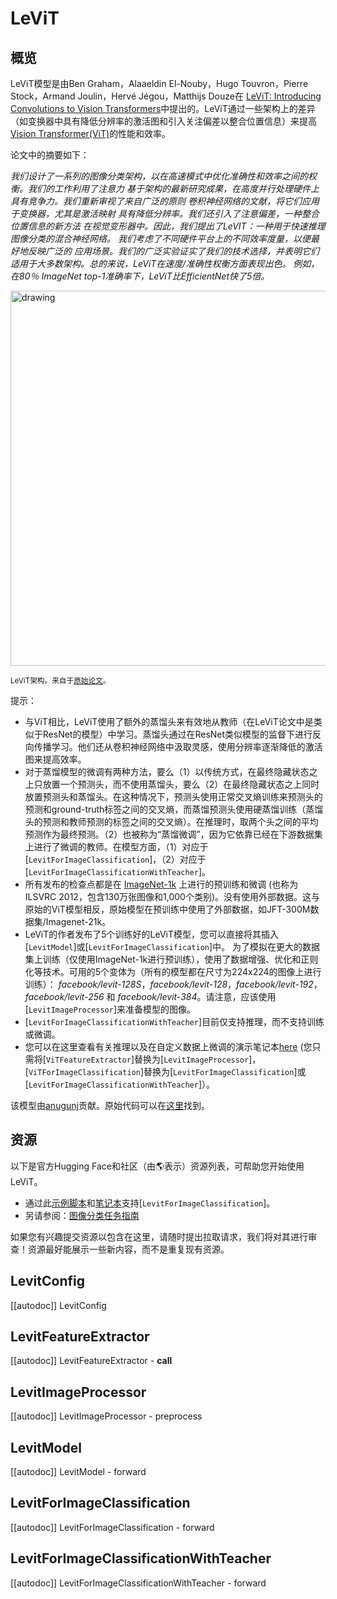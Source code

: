 <!--版权 2022 年HuggingFace 团队。版权所有。

在Apache许可证下，版本2.0进行许可（“许可证”）；除遵守本许可外，您不得使用此文件。
您可以在以下位置获得许可证的副本

http://www.apache.org/licenses/LICENSE-2.0

除非适用法律要求或书面同意，根据许可证分发的软件是基于“按原样” BASIS分发的，
不附带任何形式的明示或暗示的保证或条件。有关更多详细信息，请参阅许可证。

⚠ 注意，此文件是Markdown格式，但包含我们的文档构建器的特定语法（类似于MDX），可能无法正确呈现在您的Markdown查看器中。

-->

# LeViT

## 概览

LeViT模型是由Ben Graham，Alaaeldin El-Nouby，Hugo Touvron，Pierre Stock，Armand Joulin，Hervé Jégou，Matthijs Douze在 [LeViT: Introducing Convolutions to Vision Transformers](https://arxiv.org/abs/2104.01136)中提出的。LeViT通过一些架构上的差异（如变换器中具有降低分辨率的激活图和引入关注偏差以整合位置信息）来提高[Vision Transformer(ViT)](vit)的性能和效率。

论文中的摘要如下：

 *我们设计了一系列的图像分类架构，以在高速模式中优化准确性和效率之间的权衡。我们的工作利用了注意力
 基于架构的最新研究成果，在高度并行处理硬件上具有竞争力。我们重新审视了来自广泛的原则
 卷积神经网络的文献，将它们应用于变换器，尤其是激活映射
 具有降低分辨率。我们还引入了注意偏差，一种整合位置信息的新方法
 在视觉变形器中。因此，我们提出了LeVIT：一种用于快速推理图像分类的混合神经网络。
 我们考虑了不同硬件平台上的不同效率度量，以便最好地反映广泛的
 应用场景。我们的广泛实验证实了我们的技术选择，并表明它们适用于大多数架构。总的来说，LeViT在速度/准确性权衡方面表现出色。
 例如，在80％ ImageNet top-1准确率下，LeViT比EfficientNet快了5倍。*

<img src="https://huggingface.co/datasets/huggingface/documentation-images/resolve/main/levit_architecture.png"
alt="drawing" width="600"/>

<small>LeViT架构。来自于<a href="https://arxiv.org/abs/2104.01136">原始论文</a>。</small>

提示：

- 与ViT相比，LeViT使用了额外的蒸馏头来有效地从教师（在LeViT论文中是类似于ResNet的模型）中学习。蒸馏头通过在ResNet类似模型的监督下进行反向传播学习。他们还从卷积神经网络中汲取灵感，使用分辨率逐渐降低的激活图来提高效率。
- 对于蒸馏模型的微调有两种方法，要么（1）以传统方式，在最终隐藏状态之上只放置一个预测头，而不使用蒸馏头，要么（2）在最终隐藏状态之上同时放置预测头和蒸馏头。在这种情况下，预测头使用正常交叉熵训练来预测头的预测和ground-truth标签之间的交叉熵，而蒸馏预测头使用硬蒸馏训练（蒸馏头的预测和教师预测的标签之间的交叉熵）。在推理时，取两个头之间的平均预测作为最终预测。（2）也被称为“蒸馏微调”，因为它依靠已经在下游数据集上进行了微调的教师。在模型方面，（1）对应于 [`LevitForImageClassification`]，（2）对应于 [`LevitForImageClassificationWithTeacher`]。
- 所有发布的检查点都是在 [ImageNet-1k](https://huggingface.co/datasets/imagenet-1k) 上进行的预训练和微调
  (也称为ILSVRC 2012，包含130万张图像和1,000个类别)。没有使用外部数据。这与原始的ViT模型相反，原始模型在预训练中使用了外部数据，如JFT-300M数据集/Imagenet-21k。
- LeViT的作者发布了5个训练好的LeViT模型，您可以直接将其插入[`LevitModel`]或[`LevitForImageClassification`]中。
  为了模拟在更大的数据集上训练（仅使用ImageNet-1k进行预训练），使用了数据增强、优化和正则化等技术。可用的5个变体为（所有的模型都在尺寸为224x224的图像上进行训练）：
  *facebook/levit-128S*，*facebook/levit-128*，*facebook/levit-192*，*facebook/levit-256* 和
  *facebook/levit-384*。请注意，应该使用[`LevitImageProcessor`]来准备模型的图像。
- [`LevitForImageClassificationWithTeacher`]目前仅支持推理，而不支持训练或微调。
- 您可以在这里查看有关推理以及在自定义数据上微调的演示笔记本[here](https://github.com/NielsRogge/Transformers-Tutorials/tree/master/VisionTransformer)
  (您只需将[`ViTFeatureExtractor`]替换为[`LevitImageProcessor`]，[`ViTForImageClassification`]替换为[`LevitForImageClassification`]或[`LevitForImageClassificationWithTeacher`]）。

该模型由[anugunj](https://huggingface.co/anugunj)贡献。原始代码可以在[这里](https://github.com/facebookresearch/LeViT)找到。

## 资源

以下是官方Hugging Face和社区（由🌎表示）资源列表，可帮助您开始使用LeViT。

<PipelineTag pipeline="image-classification"/>

- 通过此[示例脚本](https://github.com/huggingface/transformers/tree/main/examples/pytorch/image-classification)和[笔记本](https://colab.research.google.com/github/huggingface/notebooks/blob/main/examples/image_classification.ipynb)支持[`LevitForImageClassification`]。
- 另请参阅：[图像分类任务指南](../tasks/image_classification)

如果您有兴趣提交资源以包含在这里，请随时提出拉取请求，我们将对其进行审查！资源最好能展示一些新内容，而不是重复现有资源。

## LevitConfig

[[autodoc]] LevitConfig

## LevitFeatureExtractor

[[autodoc]] LevitFeatureExtractor
    - __call__

## LevitImageProcessor

[[autodoc]] LevitImageProcessor
    - preprocess

## LevitModel

[[autodoc]] LevitModel
    - forward

## LevitForImageClassification

[[autodoc]] LevitForImageClassification
    - forward

## LevitForImageClassificationWithTeacher

[[autodoc]] LevitForImageClassificationWithTeacher
    - forward